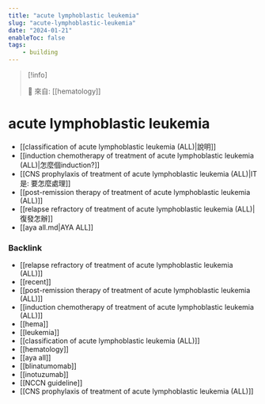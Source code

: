 ```yaml
---
title: "acute lymphoblastic leukemia"
slug: "acute-lymphoblastic-leukemia"
date: "2024-01-21"
enableToc: false
tags:
    - building
---
```


> [!info]
>
> 🌱 來自: [[hematology]]

# acute lymphoblastic leukemia

- [[classification of acute lymphoblastic leukemia (ALL)|說明]]
- [[induction chemotherapy of treatment of acute lymphoblastic leukemia (ALL)|怎麼個induction?]]
- [[CNS prophylaxis of treatment of acute lymphoblastic leukemia (ALL)|IT 是: 要怎麼處理]]
- [[post-remission therapy of treatment of acute lymphoblastic leukemia (ALL)]]
- [[relapse refractory of treatment of acute lymphoblastic leukemia (ALL)|復發怎辦]]
- [[aya all.md|AYA ALL]]
 

### Backlink

- [[relapse refractory of treatment of acute lymphoblastic leukemia (ALL)]] 
- [[recent]] 
- [[post-remission therapy of treatment of acute lymphoblastic leukemia (ALL)]] 
- [[induction chemotherapy of treatment of acute lymphoblastic leukemia (ALL)]] 
- [[hema]] 
- [[leukemia]] 
- [[classification of acute lymphoblastic leukemia (ALL)]] 
- [[hematology]] 
- [[aya all]] 
- [[blinatumomab]] 
- [[inotuzumab]] 
- [[NCCN guideline]] 
- [[CNS prophylaxis of treatment of acute lymphoblastic leukemia (ALL)]] 
